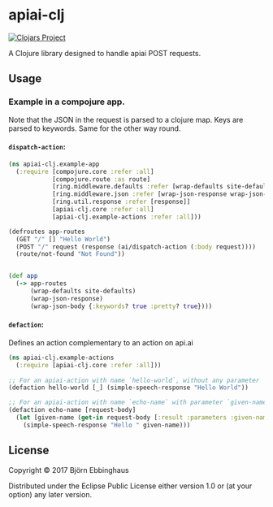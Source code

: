 # apiai-clj
[![Clojars Project](https://img.shields.io/clojars/v/apiai-clj.svg)](https://clojars.org/apiai-clj)

A Clojure library designed to handle apiai POST requests.

## Usage

### Example in a compojure app.
Note that the JSON in the request is parsed to a clojure map. Keys are parsed to keywords.
Same for the other way round.

#### `dispatch-action`:
```clojure
(ns apiai-clj.example-app
  (:require [compojure.core :refer :all]
            [compojure.route :as route]
            [ring.middleware.defaults :refer [wrap-defaults site-defaults]]
            [ring.middleware.json :refer [wrap-json-response wrap-json-body]]
            [ring.util.response :refer [response]]
            [apiai-clj.core :refer :all]
            [apiai-clj.example-actions :refer :all]))

(defroutes app-routes
  (GET "/" [] "Hello World")
  (POST "/" request (response (ai/dispatch-action (:body request))))
  (route/not-found "Not Found"))


(def app
  (-> app-routes
      (wrap-defaults site-defaults)
      (wrap-json-response)
      (wrap-json-body {:keywords? true :pretty? true})))

```

#### `defaction`:

Defines an action complementary to an action on api.ai

```clojure
(ns apiai-clj.example-actions
  (:require [apiai-clj.core :refer :all]))
  
;; For an apiai-action with name `hello-world`, without any parameter
(defaction hello-world [_] (simple-speech-response "Hello World"))

;; For an apiai-action with name `echo-name` with parameter `given-name` 
(defaction echo-name [request-body] 
  (let [given-name (get-in request-body [:result :parameters :given-name])]
    (simple-speech-response "Hello " given-name)))
```

## License

Copyright © 2017 Björn Ebbinghaus

Distributed under the Eclipse Public License either version 1.0 or (at
your option) any later version.
